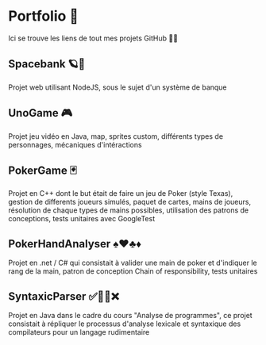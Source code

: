 # Portfolio 💼
Ici se trouve les liens de tout mes projets GitHub 🧑‍💻
## Spacebank 🪐🏦
Projet web utilisant NodeJS, sous le sujet d'un système de banque
## UnoGame 🎮
Projet jeu vidéo en Java, map, sprites custom, différents types de personnages, mécaniques d'intéractions
## PokerGame 🃏
Projet en C++ dont le but était de faire un jeu de Poker (style Texas), gestion de differents joueurs simulés, paquet de cartes, mains de joueurs, résolution de chaque types de mains possibles, utilisation des patrons de conceptions, tests unitaires avec GoogleTest
## PokerHandAnalyser ♠️♥️♣️♦️
Projet en .net / C# qui consistait à valider une main de poker et d'indiquer le rang de la main, patron de conception Chain of responsibility, tests unitaires
## SyntaxicParser ✅🤷‍♂️❌
Projet en Java dans le cadre du cours "Analyse de programmes", ce projet consistait à répliquer le processus d'analyse lexicale et syntaxique des compilateurs pour un langage rudimentaire